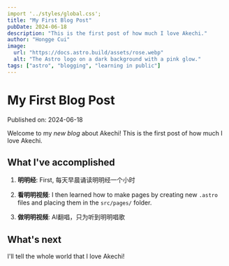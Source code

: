 ```yaml
---
import '../styles/global.css';
title: "My First Blog Post"
pubDate: 2024-06-18
description: "This is the first post of how much I love Akechi."
author: "Hongge Cui"
image:
  url: "https://docs.astro.build/assets/rose.webp"
  alt: "The Astro logo on a dark background with a pink glow."
tags: ["astro", "blogging", "learning in public"]
---
```


# My First Blog Post

Published on: 2024-06-18

Welcome to my _new blog_ about Akechi! This is the first post of how much I love Akechi.

## What I've accomplished

1. **明明经**: First, 每天早晨诵读明明经一个小时

2. **看明明视频**: I then learned how to make pages by creating new `.astro` files and placing them in the `src/pages/` folder.

3. **做明明视频**: AI翻唱，只为听到明明唱歌

## What's next

I'll tell the whole world that I love Akechi!
